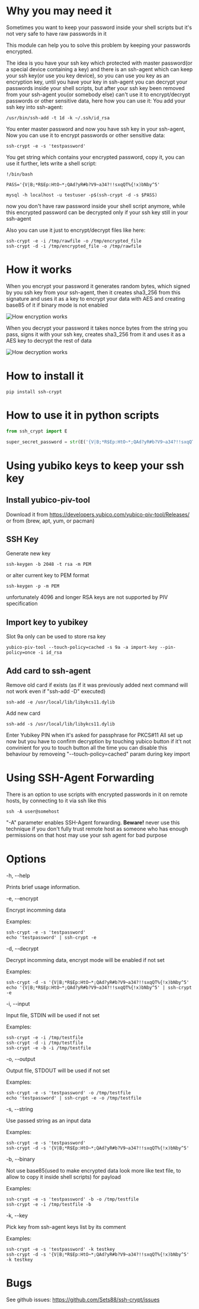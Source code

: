# Why you may need it

Sometimes you want to keep your password inside your shell scripts
but it's not very safe to have raw passwords in it

This module can help you to solve this problem by keeping your passwords encrypted.

The idea is you have your ssh key which protected with master password(or a special device containing a key)
and there is an ssh-agent which can keep your ssh key(or use you key device), so you can use you key as an
encryption key, until you have your key in ssh-agent you can decrypt your passwords
inside your shell scripts, but after your ssh key been removed from your ssh-agent you(or somebody else) can't
use it to encrypt/decrypt passwords or other sensitive data, here how you can use it:
You add your ssh key into ssh-agent:

    /usr/bin/ssh-add -t 1d -k ~/.ssh/id_rsa

You enter master password and now you have ssh key in your ssh-agent,
Now you can use it to encrypt passwords or other sensitive data:

    ssh-crypt -e -s 'testpassword'

You get string which contains your encrypted password, copy it, you can use it further,
lets write a shell script:

    !/bin/bash

    PASS='{V|B;*R$Ep:HtO~*;QAd?yR#b?V9~a34?!!sxqQT%{!x)bNby^5'

    mysql -h localhost -u testuser -p$(ssh-crypt -d -s $PASS)

now you don't have raw password inside your shell script anymore, while this encrypted password
can be decrypted only if your ssh key still in your ssh-agent


Also you can use it just to encrypt/decrypt files like here:

    ssh-crypt -e -i /tmp/rawfile -o /tmp/encrypted_file
    ssh-crypt -d -i /tmp/encrypted_file -o /tmp/rawfile


# How it works

When you encrypt your password it generates random bytes, which signed by you ssh key
from your ssh-agent, then it creates sha3_256 from this signature and uses it as a key
to encrypt your data with AES and creating base85 of it if binary mode is not enabled

![How encryption works](/data/encryption.png)

When you decrypt your password it takes nonce bytes from the string you pass, signs it with your ssh key,
creates sha3_256 from it and uses it as a AES key to decrypt the rest of data

![How decryption works](/data/decryption.png)


# How to install it

    pip install ssh-crypt

# How to use it in python scripts

```python
from ssh_crypt import E

super_secret_password = str(E('{V|B;*R$Ep:HtO~*;QAd?yR#b?V9~a34?!!sxqQT%{!x)bNby^5'))
```

# Using yubiko keys to keep your ssh key

## Install yubico-piv-tool

Download it from https://developers.yubico.com/yubico-piv-tool/Releases/ or from (brew, apt, yum, or pacman)

## SSH Key

Generate new key

    ssh-keygen -b 2048 -t rsa -m PEM

or alter current key to PEM format

    ssh-keygen -p -m PEM

unfortunately 4096 and longer RSA keys are not supported by PIV specification

## Import key to yubikey

Slot 9a only can be used to store rsa key

    yubico-piv-tool --touch-policy=cached -s 9a -a import-key --pin-policy=once -i id_rsa

## Add card to ssh-agent

Remove old card if exists (as if it was previously added next command will not work even if "ssh-add -D" executed)

    ssh-add -e /usr/local/lib/libykcs11.dylib

Add new card

    ssh-add -s /usr/local/lib/libykcs11.dylib

Enter Yubikey PIN when it's asked for passphrase for PKCS#11
All set up now but you have to confirm decryption by touching yubico button
if it't not convinient for you to touch button all the time you can disable this behaviour by removeing
"--touch-policy=cached" param during key import


# Using SSH-Agent Forwarding

There is an option to use scripts with encrypted passwords in it on remote hosts, by connecting to it via ssh like this

    ssh -A user@somehost

"-A" parameter enables SSH-Agent forwarding.
**Beware!** never use this technique if you don't fully trust remote host
as someone who has enough permissions on that host may use your ssh agent for bad purpose 


# Options

-h, --help

Prints brief usage information.

-e, --encrypt

Encrypt incomming data

Examples:

    ssh-crypt -e -s 'testpassword'
    echo 'testpassword' | ssh-crypt -e


-d, --decrypt

Decrypt incomming data, encrypt mode will be enabled if not set

Examples:

    ssh-crypt -d -s '{V|B;*R$Ep:HtO~*;QAd?yR#b?V9~a34?!!sxqQT%{!x)bNby^5'
    echo '{V|B;*R$Ep:HtO~*;QAd?yR#b?V9~a34?!!sxqQT%{!x)bNby^5' | ssh-crypt -e


-i, --input

Input file, STDIN will be used if not set

Examples:

    ssh-crypt -e -i /tmp/testfile
    ssh-crypt -d -i /tmp/testfile
    ssh-crypt -e -b -i /tmp/testfile


-o, --output

Output file, STDOUT will be used if not set

Examples:

    ssh-crypt -e -s 'testpassword' -o /tmp/testfile
    echo 'testpassword' | ssh-crypt -e -o /tmp/testfile


-s, --string

Use passed string as an input data

Examples:

    ssh-crypt -e -s 'testpassword'
    ssh-crypt -d -s '{V|B;*R$Ep:HtO~*;QAd?yR#b?V9~a34?!!sxqQT%{!x)bNby^5'


-b, --binary

Not use base85(used to make encrypted data look more like text file, to allow to copy it inside shell scripts) for payload

Examples:

    ssh-crypt -e -s 'testpassword' -b -o /tmp/testfile
    ssh-crypt -e -i /tmp/testfile -b


-k, --key

Pick key from ssh-agent keys list by its comment

Examples:

    ssh-crypt -e -s 'testpassword' -k testkey
    ssh-crypt -d -s '{V|B;*R$Ep:HtO~*;QAd?yR#b?V9~a34?!!sxqQT%{!x)bNby^5' -k testkey


# Bugs

See github issues: https://github.com/Sets88/ssh-crypt/issues
